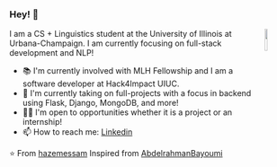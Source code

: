 ### Hey! 👋

<img width="10%" align="right" src="https://media.giphy.com/media/j2pOGeGYKe2xCCKwfi/giphy.gif" />

I am a CS + Linguistics student at the University of Illinois at Urbana-Champaign. I am currently focusing on full-stack development and NLP!

- 📚 I'm currently involved with MLH Fellowship and I am a software developer at Hack4Impact UIUC.
- 🤔 I'm currently taking on full-projects with a focus in backend using Flask, Django, MongoDB, and more!
- 🙋‍♂️ I'm open to opportunities whether it is a project or an internship!
- 📫 How to reach me: [Linkedin](https://www.linkedin.com/in/leonardo-galindo-frias/)

⭐️ From [hazemessam](https://github.com/hazemessam)
Inspired from [AbdelrahmanBayoumi](https://github.com/abdelrahmanbayoumi)
